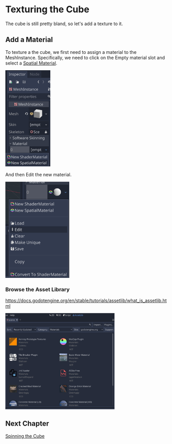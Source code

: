 # Texturing the Cube

The cube is still pretty bland, so let's add a texture to it.

## Add a Material

To texture a the cube, we first need to assign a material to the MeshInstance.
Specifically, we need to click on the Empty material slot and select a [Spatial Material](https://docs.godotengine.org/en/stable/tutorials/3d/spatial_material.html).

<img src="images/materialnone.png" height="300">

And then Edit the new material.

<img src="images/materialedit.png" height="300">

### Browse the Asset Library

https://docs.godotengine.org/en/stable/tutorials/assetlib/what_is_assetlib.html

<img src="images/assetlibrarymaterials.png" height="300">

## Next Chapter

[Spinning the Cube](../chapter6/README.md)


